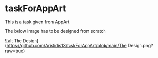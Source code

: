 # taskForAppArt
This is a task given from AppArt.

The below image has to be designed from scratch

![alt The Design](https://github.com/Aristidis13/taskForAppArt/blob/main/The Design.png?raw=true)
